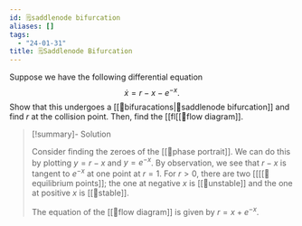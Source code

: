 ```yaml
---
id: 🗒️saddlenode bifurcation
aliases: []
tags:
  - "24-01-31"
title: 🗒️Saddlenode Bifurcation
---
```


Suppose we have the following differential equation
$$
\dot{x}=r-x-e^{-x}.
$$
Show that this undergoes a [[📙bifuracations|📙saddlenode bifurcation]] and find $r$ at the collision point. Then, find the [[fl[[📕flow diagram]].

> [!summary]- Solution
> 
> Consider finding the zeroes of the [[📕phase portrait]]. We can do this by plotting $y=r-x$ and $y=e^{-x}$. By observation, we see that $r-x$ is tangent to $e^{-x}$ at one point at $r=1$. For $r>0$, there are two [[[[📘equilibrium points]]; the one at negative $x$ is [[📘unstable]] and the one at positive $x$ is [[📘stable]].
> 
> The equation of the [[📕flow diagram]] is given by $r=x+e^{-x}$. 
